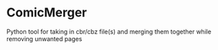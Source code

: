 # ComicMerger
Python tool for taking in cbr/cbz file(s) and merging them together while removing unwanted pages
